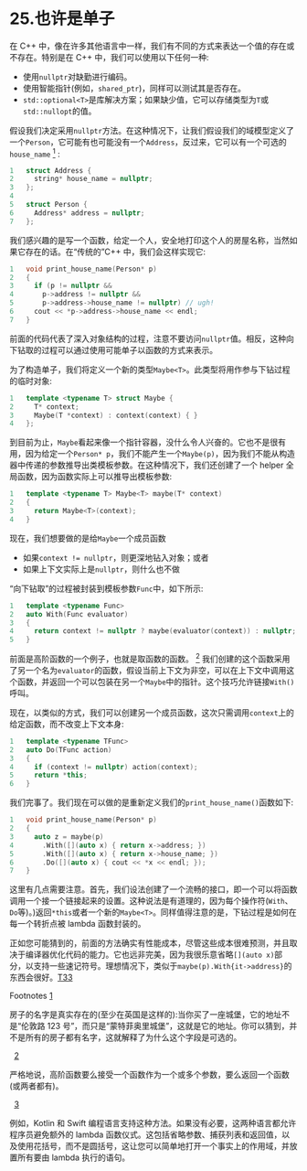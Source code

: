 # 25.也许是单子

在 C++ 中，像在许多其他语言中一样，我们有不同的方式来表达一个值的存在或不存在。特别是在 C++ 中，我们可以使用以下任何一种:

*   使用`nullptr`对缺勤进行编码。
*   使用智能指针(例如，`shared_ptr`)，同样可以测试其是否存在。
*   `std::optional<T>`是库解决方案；如果缺少值，它可以存储类型为`T`或`std::nullopt`的值。

假设我们决定采用`nullptr`方法。在这种情况下，让我们假设我们的域模型定义了一个`Person`，它可能有也可能没有一个`Address`，反过来，它可以有一个可选的`house_name` [<sup>1</sup>](#Fn1) :

```cpp
1   struct Address {
2     string* house_name = nullptr;
3   };
4
5   struct Person {
6     Address* address = nullptr;
7   };

```

我们感兴趣的是写一个函数，给定一个人，安全地打印这个人的房屋名称，当然如果它存在的话。在“传统的”C++ 中，我们会这样实现它:

```cpp
1   void print_house_name(Person* p)
2   {
3     if (p != nullptr &&
4       p->address != nullptr &&
5       p->address->house_name != nullptr) // ugh!
6     cout << *p->address->house_name << endl;
7   }

```

前面的代码代表了深入对象结构的过程，注意不要访问`nullptr`值。相反，这种向下钻取的过程可以通过使用可能单子以函数的方式来表示。

为了构造单子，我们将定义一个新的类型`Maybe<T>`。此类型将用作参与下钻过程的临时对象:

```cpp
1   template <typename T> struct Maybe {
2     T* context;
3     Maybe(T *context) : context(context) { }
4   };

```

到目前为止，`Maybe`看起来像一个指针容器，没什么令人兴奋的。它也不是很有用，因为给定一个`Person* p`，我们不能产生一个`Maybe(p)`，因为我们不能从构造器中传递的参数推导出类模板参数。在这种情况下，我们还创建了一个 helper 全局函数，因为函数实际上可以推导出模板参数:

```cpp
1   template <typename T> Maybe<T> maybe(T* context)
2   {
3     return Maybe<T>(context);
4   }

```

现在，我们想要做的是给`Maybe`一个成员函数

*   如果`context != nullptr`，则更深地钻入对象；或者
*   如果上下文实际上是`nullptr`，则什么也不做

“向下钻取”的过程被封装到模板参数`Func`中，如下所示:

```cpp
1   template <typename Func>
2   auto With(Func evaluator)
3   {
4     return context != nullptr ? maybe(evaluator(context)) : nullptr;
5   }

```

前面是高阶函数的一个例子，也就是取函数的函数。 [<sup>2</sup>](#Fn2) 我们创建的这个函数采用了另一个名为`evaluator`的函数，假设当前上下文为非空，可以在上下文中调用这个函数，并返回一个可以包装在另一个`Maybe`中的指针。这个技巧允许链接`With()`呼叫。

现在，以类似的方式，我们可以创建另一个成员函数，这次只需调用`context`上的给定函数，而不改变上下文本身:

```cpp
1   template <typename TFunc>
2   auto Do(TFunc action)
3   {
4     if (context != nullptr) action(context);
5     return *this;
6   }

```

我们完事了。我们现在可以做的是重新定义我们的`print_house_name()`函数如下:

```cpp
1   void print_house_name(Person* p)
2   {
3     auto z = maybe(p)
4       .With([](auto x) { return x->address; })
5       .With([](auto x) { return x->house_name; })
6       .Do([](auto x) { cout << *x << endl; });
7   }

```

这里有几点需要注意。首先，我们设法创建了一个流畅的接口，即一个可以将函数调用一个接一个链接起来的设置。这种说法是有道理的，因为每个操作符(`With`、`Do`等)。)返回`*this`或者一个新的`Maybe<T>`。同样值得注意的是，下钻过程是如何在每一个转折点被 lambda 函数封装的。

正如您可能猜到的，前面的方法确实有性能成本，尽管这些成本很难预测，并且取决于编译器优化代码的能力。它也远非完美，因为我很乐意省略`[](auto x)`部分，以支持一些速记符号。理想情况下，类似于`maybe(p).With{it->address}`的东西会很好。[T33](#Fn3)

Footnotes [1](#Fn1_source)

房子的名字是真实存在的(至少在英国是这样的):当你买了一座城堡，它的地址不是“伦敦路 123 号”，而只是“蒙特菲奥里城堡”，这就是它的地址。你可以猜到，并不是所有的房子都有名字，这就解释了为什么这个字段是可选的。

  [2](#Fn2_source)

严格地说，高阶函数要么接受一个函数作为一个或多个参数，要么返回一个函数(或两者都有)。

  [3](#Fn3_source)

例如，Kotlin 和 Swift 编程语言支持这种方法。如果没有必要，这两种语言都允许程序员避免额外的 lambda 函数仪式。这包括省略参数、捕获列表和返回值，以及使用花括号，而不是圆括号，这让您可以简单地打开一个事实上的作用域，并放置所有要由 lambda 执行的语句。